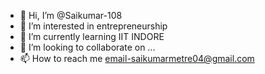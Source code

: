 - 👋 Hi, I’m @Saikumar-108
- 👀 I’m interested in entrepreneurship 
- 🌱 I’m currently learning IIT INDORE
- 💞️ I’m looking to collaborate on ...
- 📫 How to reach me email-saikumarmetre04@gmail.com


<!---
Saikumar-108/Saikumar-108 is a ✨ special ✨ repository because its `README.md` (this file) appears on your GitHub profile.
You can click the Preview link to take a look at your changes.
--->
